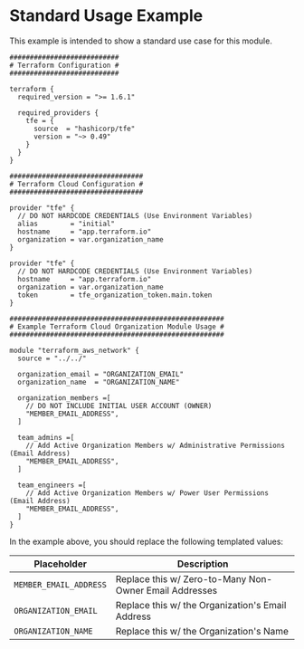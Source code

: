 
# Standard Usage Example

This example is intended to show a standard use case for this module.

```HCL
###########################
# Terraform Configuration #
###########################

terraform {
  required_version = ">= 1.6.1"

  required_providers {
    tfe = {
      source  = "hashicorp/tfe"
      version = "~> 0.49"
    }
  }
}

#################################
# Terraform Cloud Configuration #
#################################

provider "tfe" {
  // DO NOT HARDCODE CREDENTIALS (Use Environment Variables)
  alias        = "initial"
  hostname     = "app.terraform.io"
  organization = var.organization_name
}

provider "tfe" {
  // DO NOT HARDCODE CREDENTIALS (Use Environment Variables)
  hostname     = "app.terraform.io"
  organization = var.organization_name
  token        = tfe_organization_token.main.token
}

#####################################################
# Example Terraform Cloud Organization Module Usage #
#####################################################

module "terraform_aws_network" {
  source = "../../"

  organization_email = "ORGANIZATION_EMAIL"
  organization_name  = "ORGANIZATION_NAME"

  organization_members =[
    // DO NOT INCLUDE INITIAL USER ACCOUNT (OWNER)
    "MEMBER_EMAIL_ADDRESS",
  ]

  team_admins =[
    // Add Active Organization Members w/ Administrative Permissions (Email Address)
    "MEMBER_EMAIL_ADDRESS",
  ]

  team_engineers =[
    // Add Active Organization Members w/ Power User Permissions (Email Address)
    "MEMBER_EMAIL_ADDRESS",
  ]
}
```

In the example above, you should replace the following templated values:

Placeholder | Description
--- | ---
`MEMBER_EMAIL_ADDRESS` | Replace this w/ Zero-to-Many Non-Owner Email Addresses
`ORGANIZATION_EMAIL` | Replace this w/ the Organization's Email Address
`ORGANIZATION_NAME` | Replace this w/ the Organization's Name

